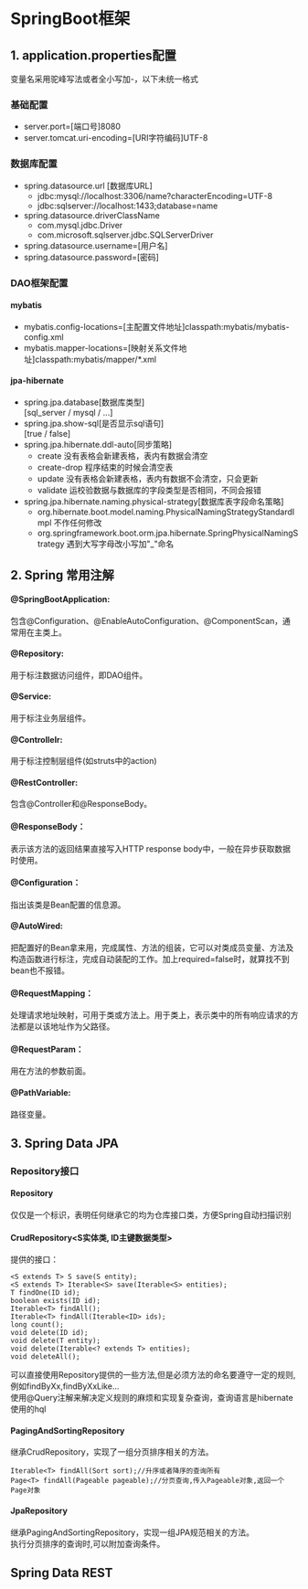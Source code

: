 # SpringBoot框架

## 1. application.properties配置
变量名采用驼峰写法或者全小写加-，以下未统一格式  
### 基础配置
* server.port=[端口号]8080  
* server.tomcat.uri-encoding=[URI字符编码]UTF-8  

### 数据库配置
* spring.datasource.url [数据库URL]  
    * jdbc:mysql://localhost:3306/name?characterEncoding=UTF-8  
    * jdbc:sqlserver://localhost:1433;database=name  
* spring.datasource.driverClassName
    * com.mysql.jdbc.Driver
    * com.microsoft.sqlserver.jdbc.SQLServerDriver
* spring.datasource.username=[用户名]
* spring.datasource.password=[密码]   

### DAO框架配置
#### mybatis
* mybatis.config-locations=[主配置文件地址]classpath:mybatis/mybatis-config.xml
* mybatis.mapper-locations=[映射关系文件地址]classpath:mybatis/mapper/*.xml
#### jpa-hibernate
* spring.jpa.database[数据库类型]  
[sql_server / mysql / ...]
* spring.jpa.show-sql[是否显示sql语句]  
[true / false]
* spring.jpa.hibernate.ddl-auto[同步策略]  
    * create 没有表格会新建表格，表内有数据会清空
    * create-drop 程序结束的时候会清空表
    * update 没有表格会新建表格，表内有数据不会清空，只会更新
    * validate 运校验数据与数据库的字段类型是否相同，不同会报错
* spring.jpa.hibernate.naming.physical-strategy[数据库表字段命名策略]
    * org.hibernate.boot.model.naming.PhysicalNamingStrategyStandardImpl 不作任何修改
    * org.springframework.boot.orm.jpa.hibernate.SpringPhysicalNamingStrategy 遇到大写字母改小写加"_"命名

## 2. Spring 常用注解
#### @SpringBootApplication:  
包含@Configuration、@EnableAutoConfiguration、@ComponentScan，通常用在主类上。
#### @Repository:  
用于标注数据访问组件，即DAO组件。
#### @Service:  
用于标注业务层组件。 
#### @Controllelr:  
用于标注控制层组件(如struts中的action)
#### @RestController:  
包含@Controller和@ResponseBody。
#### @ResponseBody：  
表示该方法的返回结果直接写入HTTP response body中，一般在异步获取数据时使用。  
#### @Configuration：
指出该类是Bean配置的信息源。
#### @AutoWired:
把配置好的Bean拿来用，完成属性、方法的组装，它可以对类成员变量、方法及构造函数进行标注，完成自动装配的工作。加上required=false时，就算找不到bean也不报错。  
#### @RequestMapping：
处理请求地址映射，可用于类或方法上。用于类上，表示类中的所有响应请求的方法都是以该地址作为父路径。
#### @RequestParam：  
用在方法的参数前面。  
#### @PathVariable:  
路径变量。 

## 3. Spring Data JPA
### Repository接口
#### Repository 
仅仅是一个标识，表明任何继承它的均为仓库接口类，方便Spring自动扫描识别  
#### CrudRepository<S实体类, ID主键数据类型>
提供的接口：  
```
<S extends T> S save(S entity);
<S extends T> Iterable<S> save(Iterable<S> entities);
T findOne(ID id);
boolean exists(ID id);
Iterable<T> findAll();
Iterable<T> findAll(Iterable<ID> ids);
long count();
void delete(ID id);
void delete(T entity);
void delete(Iterable<? extends T> entities);
void deleteAll();
```
可以直接使用Repository提供的一些方法,但是必须方法的命名要遵守一定的规则,例如findByXx,findByXxLike...  
使用@Query注解来解决定义规则的麻烦和实现复杂查询，查询语言是hibernate使用的hql  
#### PagingAndSortingRepository  
继承CrudRepository，实现了一组分页排序相关的方法。 
```
Iterable<T> findAll(Sort sort);//升序或者降序的查询所有
Page<T> findAll(Pageable pageable);//分页查询,传入Pageable对象,返回一个Page对象
```
#### JpaRepository  
继承PagingAndSortingRepository，实现一组JPA规范相关的方法。  
执行分页排序的查询时,可以附加查询条件。  

## Spring Data REST
